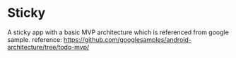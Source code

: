 # Sticky
A sticky app with a basic MVP architecture which is referenced from google sample.
reference: https://github.com/googlesamples/android-architecture/tree/todo-mvp/
